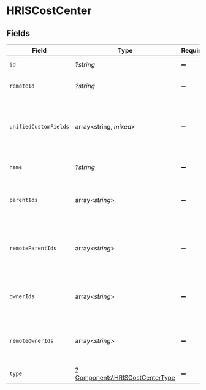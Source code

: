 # HRISCostCenter


## Fields

| Field                                                                                        | Type                                                                                         | Required                                                                                     | Description                                                                                  | Example                                                                                      |
| -------------------------------------------------------------------------------------------- | -------------------------------------------------------------------------------------------- | -------------------------------------------------------------------------------------------- | -------------------------------------------------------------------------------------------- | -------------------------------------------------------------------------------------------- |
| `id`                                                                                         | *?string*                                                                                    | :heavy_minus_sign:                                                                           | Unique identifier                                                                            | 8187e5da-dc77-475e-9949-af0f1fa4e4e3                                                         |
| `remoteId`                                                                                   | *?string*                                                                                    | :heavy_minus_sign:                                                                           | Provider's unique identifier                                                                 | 8187e5da-dc77-475e-9949-af0f1fa4e4e3                                                         |
| `unifiedCustomFields`                                                                        | array<string, *mixed*>                                                                       | :heavy_minus_sign:                                                                           | Custom Unified Fields configured in your StackOne project                                    | {<br/>"my_project_custom_field_1": "REF-1236",<br/>"my_project_custom_field_2": "some other value"<br/>} |
| `name`                                                                                       | *?string*                                                                                    | :heavy_minus_sign:                                                                           | The name of the group                                                                        | Engineering                                                                                  |
| `parentIds`                                                                                  | array<*string*>                                                                              | :heavy_minus_sign:                                                                           | The list of parent group ids of the given group                                              | [<br/>"cxIQNjUyNDM0",<br/>"cxIQNjQzNzI0MQ"<br/>]                                             |
| `remoteParentIds`                                                                            | array<*string*>                                                                              | :heavy_minus_sign:                                                                           | Provider's list of parent group remote ids of the given group                                | [<br/>"652434",<br/>"6437241"<br/>]                                                          |
| `ownerIds`                                                                                   | array<*string*>                                                                              | :heavy_minus_sign:                                                                           | The list of group owner ids of the given group                                               | [<br/>"cxIQNjUyEDM0",<br/>"cxIQNjQzNzA0MQ"<br/>]                                             |
| `remoteOwnerIds`                                                                             | array<*string*>                                                                              | :heavy_minus_sign:                                                                           | The list of remote group owner ids of the given group                                        | [<br/>"475364",<br/>"4327652"<br/>]                                                          |
| `type`                                                                                       | [?Components\HRISCostCenterType](../../Models/Components/HRISCostCenterType.md)              | :heavy_minus_sign:                                                                           | The type of the group                                                                        |                                                                                              |